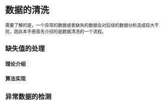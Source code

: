 # 数据的清洗

需要了解的是，一个异常的数据或者缺失的数据会对后续的数据分析造成较大干扰，因此本手册首先介绍的是数据清洗的一个流程。

## 缺失值的处理

### 理论介绍

### 算法实现



## 异常数据的检测





